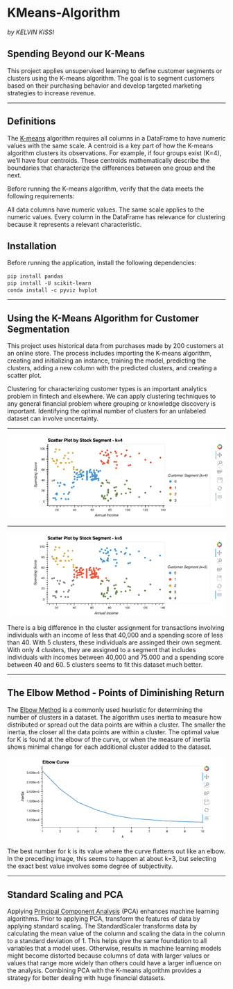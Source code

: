 # KMeans-Algorithm

*by KELVIN KISSI*

## Spending Beyond our K-Means

This project applies unsupervised learning to define customer segments or clusters using the K-means algorithm. The goal is to segment customers based on their purchasing behavior and develop targeted marketing strategies to increase revenue.

---

## Definitions

The [K-means](https://scikit-learn.org/stable/modules/generated/sklearn.cluster.KMeans.html) algorithm requires all columns in a DataFrame to have numeric values with the same scale. A centroid is a key part of how the K-means algorithm clusters its observations. For example, if four groups exist (K=4), we’ll have four centroids. These centroids mathematically describe the boundaries that characterize the differences between one group and the next.

Before running the K-means algorithm, verify that the data meets the following requirements:

All data columns have numeric values.
The same scale applies to the numeric values.
Every column in the DataFrame has relevance for clustering because it represents a relevant characteristic.

## Installation

Before running the application, install the following dependencies:

````
pip install pandas
pip install -U scikit-learn
conda install -c pyviz hvplot
````

---

## Using the K-Means Algorithm for Customer Segmentation

This project uses historical data from purchases made by 200 customers at an online store. The process includes importing the K-means algorithm, creating and initializing an instance, training the model, predicting the clusters, adding a new column with the predicted clusters, and creating a scatter plot.

Clustering for characterizing customer types is an important analytics problem in fintech and elsewhere. We can apply clustering techniques to any general financial problem where grouping or knowledge discovery is important. Identifying the optimal number of clusters for an unlabeled dataset can involve uncertainty.

---

![](./01-Spending_Beyond_Our_KMeans/Resources/customer_segments_k4.png)

---

![](./01-Spending_Beyond_Our_KMeans/Resources/customer_segments_k5.png)

There is a big difference in the cluster assignment for transactions involving individuals with an income of less that 40,000 and a spending score of less than 40. With 5 clusters, these individuals are assinged their own segment. With only 4 clusters, they are assigned to a segment that includes individuals with incomes between 40,000 and 75.000 and a spending score between 40 and 60. 5 clusters seems to fit this dataset much better.

---

## The Elbow Method - Points of Diminishing Return

The [Elbow Method](https://en.wikipedia.org/wiki/Elbow_method_(clustering)) is a commonly used heuristic for determining the number of clusters in a dataset. The algorithm uses inertia to measure how distributed or spread out the data points are within a cluster. The smaller the inertia, the closer all the data points are within a cluster. The optimal value for K is found at the elbow of the curve, or when the measure of inertia shows minimal change for each additional cluster added to the dataset.

![](./01-Spending_Beyond_Our_KMeans/Resources/inertia.png)

The best number for k is its value where the curve flattens out like an elbow. In the preceding image, this seems to happen at about k=3, but selecting the exact best value involves some degree of subjectivity.

---

## Standard Scaling and PCA

Applying [Principal Component Analysis](https://en.wikipedia.org/wiki/Principal_component_analysishttps://en.wikipedia.org/wiki/Principal_component_analysis) (PCA) enhances machine learning algorithms. Prior to applying PCA, transform the features of data by applying standard scaling. The StandardScaler transforms data by calculating the mean value of the column and scaling the data in the column to a standard deviation of 1. This helps give the same foundation to all variables that a model uses. Otherwise, results in machine learning models might become distorted because columns of data with larger values or values that range more widely than others could have a larger influence on the analysis. Combining PCA with the K-means algorithm provides a strategy for better dealing with huge financial datasets.
